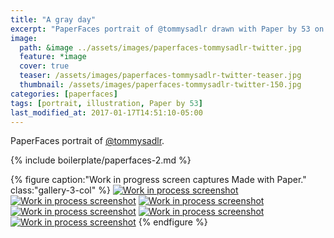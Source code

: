 ```yaml
---
title: "A gray day"
excerpt: "PaperFaces portrait of @tommysadlr drawn with Paper by 53 on an iPad."
image: 
  path: &image ../assets/images/paperfaces-tommysadlr-twitter.jpg 
  feature: *image
  cover: true
  teaser: /assets/images/paperfaces-tommysadlr-twitter-teaser.jpg
  thumbnail: /assets/images/paperfaces-tommysadlr-twitter-150.jpg
categories: [paperfaces]
tags: [portrait, illustration, Paper by 53]
last_modified_at: 2017-01-17T14:51:10-05:00
---
```


PaperFaces portrait of [@tommysadlr](https://twitter.com/tommysadlr).

{% include boilerplate/paperfaces-2.md %}

{% figure caption:"Work in progress screen captures Made with Paper." class:"gallery-3-col" %}
[![Work in process screenshot](/assets/images/paperfaces-tommysadlr-process-1-600.jpg)](/assets/images/paperfaces-tommysadlr-process-1-lg.jpg)
[![Work in process screenshot](/assets/images/paperfaces-tommysadlr-process-2-600.jpg)](/assets/images/paperfaces-tommysadlr-process-2-lg.jpg)
[![Work in process screenshot](/assets/images/paperfaces-tommysadlr-process-3-600.jpg)](/assets/images/paperfaces-tommysadlr-process-3-lg.jpg)
[![Work in process screenshot](/assets/images/paperfaces-tommysadlr-process-4-600.jpg)](/assets/images/paperfaces-tommysadlr-process-4-lg.jpg)
[![Work in process screenshot](/assets/images/paperfaces-tommysadlr-process-5-600.jpg)](/assets/images/paperfaces-tommysadlr-process-5-lg.jpg)
[![Work in process screenshot](/assets/images/paperfaces-tommysadlr-process-6-600.jpg)](/assets/images/paperfaces-tommysadlr-process-6-lg.jpg)
{% endfigure %}
